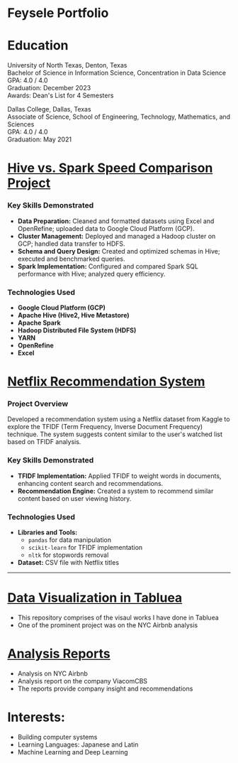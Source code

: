 # Feysele Portfolio
# Education  
University of North Texas, Denton, Texas  
Bachelor of Science in Information Science, Concentration in Data Science  
GPA: 4.0 / 4.0  
Graduation: December 2023  
Awards: Dean's List for 4 Semesters

Dallas College, Dallas, Texas  
Associate of Science, School of Engineering, Technology, Mathematics, and Sciences  
GPA: 4.0 / 4.0  
Graduation: May 2021

# [Hive vs. Spark Speed Comparison Project](https://github.com/fey0/data-engineering)

### Key Skills Demonstrated
- **Data Preparation:** Cleaned and formatted datasets using Excel and OpenRefine; uploaded data to Google Cloud Platform (GCP).
- **Cluster Management:** Deployed and managed a Hadoop cluster on GCP; handled data transfer to HDFS.
- **Schema and Query Design:** Created and optimized schemas in Hive; executed and benchmarked queries.
- **Spark Implementation:** Configured and compared Spark SQL performance with Hive; analyzed query efficiency.

### Technologies Used
- **Google Cloud Platform (GCP)**
- **Apache Hive (Hive2, Hive Metastore)**
- **Apache Spark**
- **Hadoop Distributed File System (HDFS)**
- **YARN**
- **OpenRefine**
- **Excel**
  
# [Netflix Recommendation System](https://github.com/fey0/Netflix-Recommender)

### Project Overview
Developed a recommendation system using a Netflix dataset from Kaggle to explore the TFIDF (Term Frequency, Inverse Document Frequency) technique. The system suggests content similar to the user's watched list based on TFIDF analysis.

### Key Skills Demonstrated
- **TFIDF Implementation:** Applied TFIDF to weight words in documents, enhancing content search and recommendations.
- **Recommendation Engine:** Created a system to recommend similar content based on user viewing history.

### Technologies Used
- **Libraries and Tools:**
  - `pandas` for data manipulation
  - `scikit-learn` for TFIDF implementation
  - `nltk` for stopwords removal
- **Dataset:** CSV file with Netflix titles
---

# [Data Visualization in Tabluea](https://github.com/fey0/NYC-Airbnb/tree/main)
* This repository comprises of the visaul works I have done in Tabluea
* One of the prominent project was on the NYC Airbnb analysis

# [Analysis Reports](https://github.com/fey0/analysis-reports)
* Analysis on NYC Airbnb 
* Analysis report on the company ViacomCBS
* The reports provide company insight and recommendations



# Interests:
* Building computer systems
* Learning Languages: Japanese and Latin 
* Machine Learning and Deep Learning
